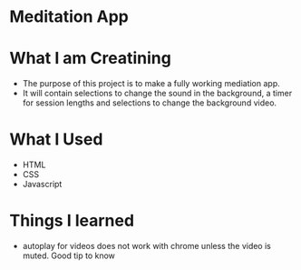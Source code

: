 # Meditation App

# What I am Creatining

- The purpose of this project is to make a fully working mediation app.
- It will contain selections to change the sound in the background, a timer for session lengths and selections to change the background video.

# What I Used

- HTML
- CSS
- Javascript

# Things I learned

- autoplay for videos does not work with chrome unless the video is muted. Good tip to know
